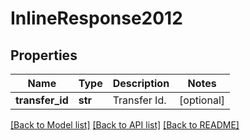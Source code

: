 # InlineResponse2012

## Properties
Name | Type | Description | Notes
------------ | ------------- | ------------- | -------------
**transfer_id** | **str** | Transfer Id. | [optional] 

[[Back to Model list]](../README.md#documentation-for-models) [[Back to API list]](../README.md#documentation-for-api-endpoints) [[Back to README]](../README.md)


